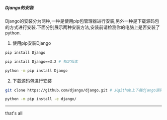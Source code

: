##### Django的安装
Django的安装分为两种,一种是使用pip包管理器进行安装,另外一种是下载源码包的方式进行安装.下面分别展示两种安装方法,安装前请检测你的电脑上是否安装了python.

1. 使用pip安装Django
```bash
pip install Django

pip install Django==3.2 # 指定版本

python -m pip install Django
```

2. 下载源码包进行安装
```bash
git clone https://github.com/django/django.git # 从github上下载django源码包

python -m pip install -e django/
```

---
that's all